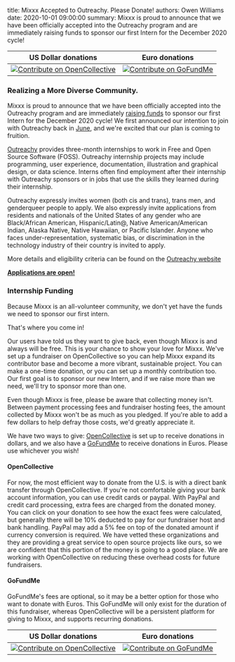title: Mixxx Accepted to Outreachy. Please Donate!
authors: Owen Williams
date: 2020-10-01 09:00:00
summary: Mixxx is proud to announce that we have been officially accepted into the Outreachy program and are immediately raising funds to sponsor our first Intern for the December 2020 cycle!

| US Dollar donations                                                                                                            | Euro donations
| ------------------------------------------------------------------------------------------------------------------------------ | ------------------------------------------------------------------------------------------------------------------------------------------------ |
| [![Contribute on OpenCollective]({static}/images/news/opencollective_donate.png)](https://opencollective.com/mixxx/contribute) | [![Contribute on GoFundMe]({static}/images/news/gofundme_donate.png)](https://www.gofundme.com/f/mixxx-dj-software-outreachy-internship/donate)  |

### Realizing a More Diverse Community.

Mixxx is proud to announce that we have been officially accepted into the Outreachy program and are immediately [raising funds](https://opencollective.com/mixxx) to sponsor our first Intern for the December 2020 cycle!
We first announced our intention to join with Outreachy back in [June](../2020-06-29-black-lives-matter), and we're excited that our plan is coming to fruition.

[Outreachy](https://www.outreachy.org/) provides three-month internships to work in Free and Open Source Software (FOSS).
Outreachy internship projects may include programming, user experience, documentation, illustration and graphical design, or data science.
Interns often find employment after their internship with Outreachy sponsors or in jobs that use the skills they learned during their internship.

Outreachy expressly invites women (both cis and trans), trans men, and genderqueer people to apply.
We also expressly invite applications from residents and nationals of the United States of any gender who are Black/African American, Hispanic/Latin@, Native American/American Indian, Alaska Native, Native Hawaiian, or Pacific Islander.
Anyone who faces under-representation, systematic bias, or discrimination in the technology industry of their country is invited to apply.

More details and eligibility criteria can be found on the [Outreachy website](https://www.outreachy.org/apply/eligibility/)

[**Applications are open!**](https://www.outreachy.org/apply/)

### Internship Funding

Because Mixxx is an all-volunteer community, we don't yet have the funds we need to sponsor our first intern.

That's where you come in!

Our users have told us they want to give back, even though Mixxx is and always will be free.
This is your chance to show your love for Mixxx.
We've set up a fundraiser on OpenCollective so you can help Mixxx expand its contributor base and become a more vibrant, sustainable project.
You can make a one-time donation, or you can set up a monthly contribution too.
Our first goal is to sponsor our new Intern, and if we raise more than we need, we'll try to sponsor more than one.

Even though Mixxx is free, please be aware that collecting money isn't.
Between payment processing fees and fundraiser hosting fees, the amount collected by Mixxx won't be as much as you pledged.
If you're able to add a few dollars to help defray those costs, we'd greatly appreciate it.

We have two ways to give: [OpenCollective]("https://opencollective.com/mixxx/contribute") is set up to receive donations in dollars, and we also have a [GoFundMe](https://www.gofundme.com/f/mixxx-dj-software-outreachy-internship) to receive donations in Euros.
Please use whichever you wish!

#### OpenCollective
For now, the most efficient way to donate from the U.S. is with a direct bank transfer through OpenCollective.
If you're not comfortable giving your bank account information, you can use credit cards or paypal.
With PayPal and credit card processing, extra fees are charged from the donated money.
You can click on your donation to see how the exact fees were calculated, but generally there will be 10% deducted to pay for our fundraiser host and bank handling.
PayPal may add a 5% fee on top of the donated amount if currency conversion is required.
We have vetted these organizations and they are providing a great service to open source projects like ours, so we are confident that this portion of the money is going to a good place.
We are working with OpenCollective on reducing these overhead costs for future fundraisers.

#### GoFundMe

GoFundMe's fees are optional, so it may be a better option for those who want to donate with Euros.
This GoFundMe will only exist for the duration of this fundraiser, whereas OpenCollective will be a persistent platform for giving to Mixxx, and supports recurring donations.

| US Dollar donations                                                                                                            | Euro donations
| ------------------------------------------------------------------------------------------------------------------------------ | ------------------------------------------------------------------------------------------------------------------------------------------------ |
| [![Contribute on OpenCollective]({static}/images/news/opencollective_donate.png)](https://opencollective.com/mixxx/contribute) | [![Contribute on GoFundMe]({static}/images/news/gofundme_donate.png)](https://www.gofundme.com/f/mixxx-dj-software-outreachy-internship/donate)  |
